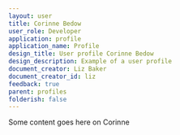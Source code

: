 ```yaml
---
layout: user
title: Corinne Bedow
user_role: Developer
application: profile
application_name: Profile
design_title: User profile Corinne Bedow
design_description: Example of a user profile
document_creator: Liz Baker
document_creator_id: liz
feedback: true
parent: profiles
folderish: false
---
```


Some content goes here on Corinne